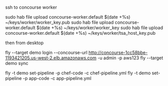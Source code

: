 ssh to concourse worker

sudo hab file upload concourse-worker.default $(date +%s) ~/keys/worker/worker_key.pub
sudo hab file upload concourse-worker.default $(date +%s) ~/keys/worker/worker_key
sudo hab file upload concourse-worker.default $(date +%s) ~/keys/worker/tsa_host_key.pub

then from desktop

fly --target demo login --concourse-url http://concourse-1cc58bbe-1193421205.us-west-2.elb.amazonaws.com -u admin -p aws123
fly --target demo sync

fly -t demo set-pipeline -p chef-code -c chef-pipeline.yml
fly -t demo set-pipeline -p app-code -c app-pipeline.yml